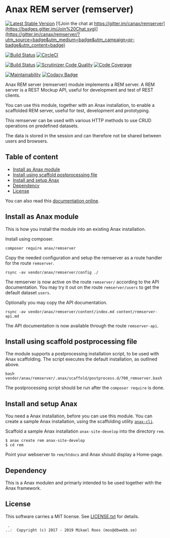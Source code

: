 Anax REM server (remserver)
==================================

[![Latest Stable Version](https://poser.pugx.org/anax/remserver/v/stable)](https://packagist.org/packages/anax/remserver)
[![Join the chat at https://gitter.im/canax/remserver](https://badges.gitter.im/Join%20Chat.svg)](https://gitter.im/canax/remserver/?utm_source=badge&utm_medium=badge&utm_campaign=pr-badge&utm_content=badge)

[![Build Status](https://travis-ci.org/canax/remserver.svg?branch=master)](https://travis-ci.org/canax/remserver)
[![CircleCI](https://circleci.com/gh/canax/remserver.svg?style=svg)](https://circleci.com/gh/canax/remserver)

[![Build Status](https://scrutinizer-ci.com/g/canax/remserver/badges/build.png?b=master)](https://scrutinizer-ci.com/g/canax/remserver/build-status/master)
[![Scrutinizer Code Quality](https://scrutinizer-ci.com/g/canax/remserver/badges/quality-score.png?b=master)](https://scrutinizer-ci.com/g/canax/remserver/?branch=master)
[![Code Coverage](https://scrutinizer-ci.com/g/canax/remserver/badges/coverage.png?b=master)](https://scrutinizer-ci.com/g/canax/remserver/?branch=master)

[![Maintainability](https://api.codeclimate.com/v1/badges/47f7756bad18e2afbd71/maintainability)](https://codeclimate.com/github/canax/remserver/maintainability)
[![Codacy Badge](https://api.codacy.com/project/badge/Grade/2ee155e2516f42f3b76533bc667b6d01)](https://www.codacy.com/app/mosbth/remserver?utm_source=github.com&amp;utm_medium=referral&amp;utm_content=canax/remserver&amp;utm_campaign=Badge_Grade)

Anax REM server (remserver) module implements a REM server. A REM server is a REST Mockup API, useful for development and test of REST clients.

You can use this module, together with an Anax installation, to enable a scaffolded REM server, useful for test, development and prototyping.

This remserver can be used with various HTTP methods to use CRUD operations on predefined datasets.

The data is stored in the session and can therefore not be shared between users and browsers.



Table of content
------------------------------------

* [Install as Anax module](#Install-as-Anax-module)
* [Install using scaffold postprocessing file](#Install-using-scaffold-postprocessing-file)
* [Install and setup Anax](#Install-and-setup-Anax)
* [Dependency](#Dependency)
* [License](#License)

You can also read this [documentation online](https://canax.github.io/remserver/).



Install as Anax module
------------------------------------

This is how you install the module into an existing Anax installation.

Install using composer.

```
composer require anax/remserver
```

Copy the needed configuration and setup the remserver as a route handler for the route `remserver`.

```
rsync -av vendor/anax/remserver/config ./
```

The remserver is now active on the route `remserver/` according to the API documentation. You may try it out on the route `remserver/users` to get the default dataset `users`. 

Optionally you may copy the API documentation.

```
rsync -av vendor/anax/remserver/content/index.md content/remserver-api.md
```

The API documentation is now available through the route `remserver-api`.



Install using scaffold postprocessing file
------------------------------------

The module supports a postprocessing installation script, to be used with Anax scaffolding. The script executes the default installation, as outlined above.

```text
bash vendor/anax/remserver/.anax/scaffold/postprocess.d/700_remserver.bash
```

The postprocessing script should be run after the `composer require` is done.



Install and setup Anax 
------------------------------------

You need a Anax installation, before you can use this module. You can create a sample Anax installation, using the scaffolding utility [`anax-cli`](https://github.com/canax/anax-cli).

Scaffold a sample Anax installation `anax-site-develop` into the directory `rem`.

```
$ anax create rem anax-site-develop
$ cd rem
```

Point your webserver to `rem/htdocs` and Anax should display a Home-page.



Dependency
------------------

This is a Anax modulen and primarly intended to be used together with the Anax framework.



License
------------------

This software carries a MIT license. See [LICENSE.txt](LICENSE.txt) for details.



```
 .  
..:  Copyright (c) 2017 - 2019 Mikael Roos (mos@dbwebb.se)
```
